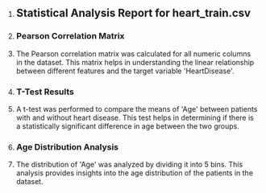 1. ## Statistical Analysis Report for heart_train.csv
2. ### Pearson Correlation Matrix
3. The Pearson correlation matrix was calculated for all numeric columns in the dataset. This matrix helps in understanding the linear relationship between different features and the target variable 'HeartDisease'.
4. ### T-Test Results
5. A t-test was performed to compare the means of 'Age' between patients with and without heart disease. This test helps in determining if there is a statistically significant difference in age between the two groups.
6. ### Age Distribution Analysis
7. The distribution of 'Age' was analyzed by dividing it into 5 bins. This analysis provides insights into the age distribution of the patients in the dataset.
